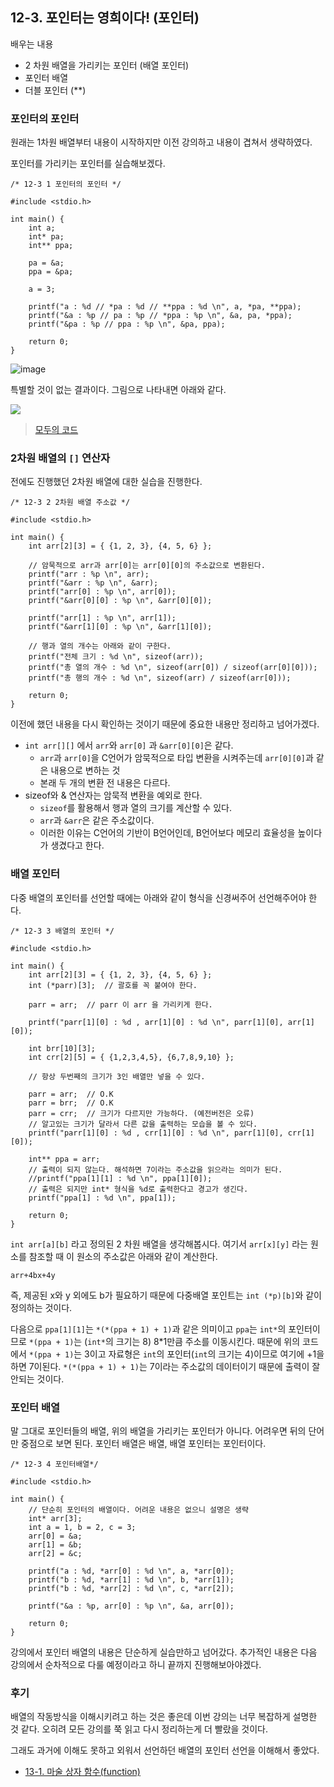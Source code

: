## 12-3. 포인터는 영희이다! (포인터)

배우는 내용

- 2 차원 배열을 가리키는 포인터 (배열 포인터)
- 포인터 배열
- 더블 포인터 (\*\*)

### 포인터의 포인터

원래는 1차원 배열부터 내용이 시작하지만 이전 강의하고 내용이 겹쳐서 생략하였다.

포인터를 가리키는 포인터를 실습해보겠다.

```
/* 12-3 1 포인터의 포인터 */

#include <stdio.h>

int main() {
	int a;
	int* pa;
	int** ppa;

	pa = &a;
	ppa = &pa;

	a = 3;

	printf("a : %d // *pa : %d // **ppa : %d \n", a, *pa, **ppa);
	printf("&a : %p // pa : %p // *ppa : %p \n", &a, pa, *ppa);
	printf("&pa : %p // ppa : %p \n", &pa, ppa);

	return 0;
}
```

![image](https://github.com/ii200400/IT_Skill_Question/assets/19484971/756b7b5c-2a7c-4e49-8a85-3590b98cccb7)

특별할 것이 없는 결과이다. 그림으로 나타내면 아래와 같다.

![](https://modoocode.com/img/161550244AFEB8B93D7FD2.webp)

> [모두의 코드](https://modoocode.com/25)

### 2차원 배열의 `[]` 연산자

전에도 진행했던 2차원 배열에 대한 실습을 진행한다.

```
/* 12-3 2 2차원 배열 주소값 */

#include <stdio.h>

int main() {
	int arr[2][3] = { {1, 2, 3}, {4, 5, 6} };

	// 암묵적으로 arr과 arr[0]는 arr[0][0]의 주소값으로 변환된다.
	printf("arr : %p \n", arr);
	printf("&arr : %p \n", &arr);
	printf("arr[0] : %p \n", arr[0]);
	printf("&arr[0][0] : %p \n", &arr[0][0]);

	printf("arr[1] : %p \n", arr[1]);
	printf("&arr[1][0] : %p \n", &arr[1][0]);

	// 행과 열의 개수는 아래와 같이 구한다.
	printf("전체 크기 : %d \n", sizeof(arr));
	printf("총 열의 개수 : %d \n", sizeof(arr[0]) / sizeof(arr[0][0]));
	printf("총 행의 개수 : %d \n", sizeof(arr) / sizeof(arr[0]));

	return 0;
}
```

이전에 했던 내용을 다시 확인하는 것이기 때문에 중요한 내용만 정리하고 넘어가겠다.

- `int arr[][]` 에서 `arr`와 `arr[0]` 과 `&arr[0][0]`은 같다.
  - `arr`과 `arr[0]`을 C언어가 암묵적으로 타입 변환을 시켜주는데 `arr[0][0]`과 같은 내용으로 변하는 것
  - 본래 두 개의 변환 전 내용은 다르다.
- sizeof와 & 연산자는 암묵적 변환을 예외로 한다.
  - `sizeof`를 활용해서 행과 열의 크기를 계산할 수 있다.
  - `arr`과 `&arr`은 같은 주소값이다.
  - 이러한 이유는 C언어의 기반이 B언어인데, B언어보다 메모리 효율성을 높이다가 생겼다고 한다.

### 배열 포인터

다중 배열의 포인터를 선언할 때에는 아래와 같이 형식을 신경써주어 선언해주어야 한다.

```
/* 12-3 3 배열의 포인터 */

#include <stdio.h>

int main() {
	int arr[2][3] = { {1, 2, 3}, {4, 5, 6} };
	int (*parr)[3];  // 괄호를 꼭 붙여야 한다.

	parr = arr;  // parr 이 arr 을 가리키게 한다.

	printf("parr[1][0] : %d , arr[1][0] : %d \n", parr[1][0], arr[1][0]);

	int brr[10][3];
	int crr[2][5] = { {1,2,3,4,5}, {6,7,8,9,10} };

	// 항상 두번째의 크기가 3인 배열만 넣을 수 있다.

	parr = arr;  // O.K
	parr = brr;  // O.K
	parr = crr;  // 크기가 다르지만 가능하다. (예전버전은 오류)
	// 알고있는 크기가 달라서 다른 값을 출력하는 모습을 볼 수 있다.
	printf("parr[1][0] : %d , crr[1][0] : %d \n", parr[1][0], crr[1][0]);

	int** ppa = arr;
	// 출력이 되지 않는다. 해석하면 7이라는 주소값을 읽으라는 의미가 된다.
	//printf("ppa[1][1] : %d \n", ppa[1][0]);
	// 출력은 되지만 int* 형식을 %d로 출력한다고 경고가 생긴다.
	printf("ppa[1] : %d \n", ppa[1]);

	return 0;
}
```

`int arr[a][b]` 라고 정의된 2 차원 배열을 생각해봅시다. 여기서 `arr[x][y]` 라는 원소를 참조할 때 이 원소의 주소값은 아래와 같이 계산한다.

`arr+4bx+4y`

즉, 제공된 x와 y 외에도 b가 필요하기 때문에 다중배열 포인트는 `int (*p)[b]`와 같이 정의하는 것이다.

다음으로 `ppa[1][1]`는 `*(*(ppa + 1) + 1)`과 같은 의미이고 `ppa`는 `int*`의 포인터이므로 `*(ppa + 1)`는 (`int*`의 크기는 8) 8\*1만큼 주소를 이동시킨다. 때문에 위의 코드에서 `*(ppa + 1)`는 3이고 자료형은 `int`의 포인터(`int`의 크기는 4)이므로 여기에 +1을 하면 7이된다. `*(*(ppa + 1) + 1)`는 7이라는 주소값의 데이터이기 때문에 출력이 잘 안되는 것이다.

### 포인터 배열

말 그대로 포인터들의 배열, 위의 배열을 가리키는 포인터가 아니다. 어려우면 뒤의 단어만 중점으로 보면 된다. 포인터 배열은 배열, 배열 포인터는 포인터이다.

```
/* 12-3 4 포인터배열*/

#include <stdio.h>

int main() {
	// 단순히 포인터의 배열이다. 어려운 내용은 없으니 설명은 생략
	int* arr[3];
	int a = 1, b = 2, c = 3;
	arr[0] = &a;
	arr[1] = &b;
	arr[2] = &c;

	printf("a : %d, *arr[0] : %d \n", a, *arr[0]);
	printf("b : %d, *arr[1] : %d \n", b, *arr[1]);
	printf("b : %d, *arr[2] : %d \n", c, *arr[2]);

	printf("&a : %p, arr[0] : %p \n", &a, arr[0]);

	return 0;
}
```

강의에서 포인터 배열의 내용은 단순하게 실습만하고 넘어갔다. 추가적인 내용은 다음 강의에서 순차적으로 다룰 예정이라고 하니 끝까지 진행해보아야겠다.

### 후기

배열의 작동방식을 이해시키려고 하는 것은 좋은데 이번 강의는 너무 복잡하게 설명한 것 같다. 오히려 모든 강의를 쭉 읽고 다시 정리하는게 더 빨랐을 것이다.

그래도 과거에 이해도 못하고 외워서 선언하던 배열의 포인터 선언을 이해해서 좋았다.

- [13-1. 마술 상자 함수(function)](./13-1.md)
